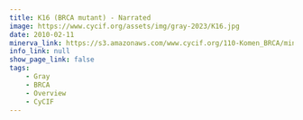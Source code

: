 ```yaml
---
title: K16 (BRCA mutant) - Narrated
image: https://www.cycif.org/assets/img/gray-2023/K16.jpg
date: 2010-02-11
minerva_link: https://s3.amazonaws.com/www.cycif.org/110-Komen_BRCA/minerva-story-CK16/index.html
info_link: null
show_page_link: false
tags:
    - Gray
    - BRCA
    - Overview
    - CyCIF
---
```

